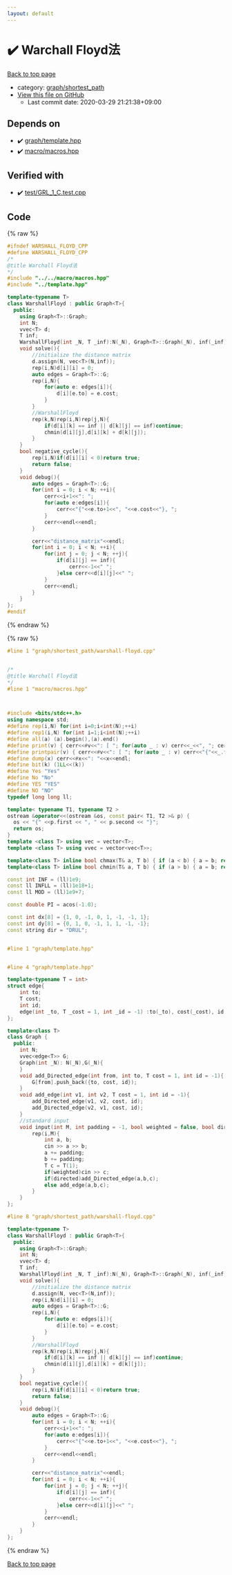 ```yaml
---
layout: default
---
```


<!-- mathjax config similar to math.stackexchange -->
<script type="text/javascript" async
  src="https://cdnjs.cloudflare.com/ajax/libs/mathjax/2.7.5/MathJax.js?config=TeX-MML-AM_CHTML">
</script>
<script type="text/x-mathjax-config">
  MathJax.Hub.Config({
    TeX: { equationNumbers: { autoNumber: "AMS" }},
    tex2jax: {
      inlineMath: [ ['$','$'] ],
      processEscapes: true
    },
    "HTML-CSS": { matchFontHeight: false },
    displayAlign: "left",
    displayIndent: "2em"
  });
</script>

<script type="text/javascript" src="https://cdnjs.cloudflare.com/ajax/libs/jquery/3.4.1/jquery.min.js"></script>
<script src="https://cdn.jsdelivr.net/npm/jquery-balloon-js@1.1.2/jquery.balloon.min.js" integrity="sha256-ZEYs9VrgAeNuPvs15E39OsyOJaIkXEEt10fzxJ20+2I=" crossorigin="anonymous"></script>
<script type="text/javascript" src="../../../assets/js/copy-button.js"></script>
<link rel="stylesheet" href="../../../assets/css/copy-button.css" />


# :heavy_check_mark: Warchall Floyd法

<a href="../../../index.html">Back to top page</a>

* category: <a href="../../../index.html#fff28642b706f0621a80a098b694618d">graph/shortest_path</a>
* <a href="{{ site.github.repository_url }}/blob/master/graph/shortest_path/warshall-floyd.cpp">View this file on GitHub</a>
    - Last commit date: 2020-03-29 21:21:38+09:00




## Depends on

* :heavy_check_mark: <a href="../template.hpp.html">graph/template.hpp</a>
* :heavy_check_mark: <a href="../../macro/macros.hpp.html">macro/macros.hpp</a>


## Verified with

* :heavy_check_mark: <a href="../../../verify/test/GRL_1_C.test.cpp.html">test/GRL_1_C.test.cpp</a>


## Code

<a id="unbundled"></a>
{% raw %}
```cpp
#ifndef WARSHALL_FLOYD_CPP
#define WARSHALL_FLOYD_CPP
/*
@title Warchall Floyd法
*/
#include "../../macro/macros.hpp"
#include "../template.hpp"

template<typename T>
class WarshallFloyd : public Graph<T>{
  public:
    using Graph<T>::Graph;
    int N;
    vvec<T> d;
    T inf;
    WarshallFloyd(int _N, T _inf):N(_N), Graph<T>::Graph(_N), inf(_inf), d(_N,vec<T>(_N,_inf)){}
    void solve(){
        //initialize the distance matrix
        d.assign(N, vec<T>(N,inf));
        rep(i,N)d[i][i] = 0;
        auto edges = Graph<T>::G;
        rep(i,N){
            for(auto e: edges[i]){
                d[i][e.to] = e.cost;
            }
        }
        //WarshallFloyd
        rep(k,N)rep(i,N)rep(j,N){
            if(d[i][k] == inf || d[k][j] == inf)continue;
            chmin(d[i][j],d[i][k] + d[k][j]);
        }
    }
    bool negative_cycle(){
        rep(i,N)if(d[i][i] < 0)return true;
        return false;
    }
    void debug(){
        auto edges = Graph<T>::G;
        for(int i = 0; i < N; ++i){
            cerr<<i+1<<": ";
            for(auto e:edges[i]){
                cerr<<"{"<<e.to+1<<", "<<e.cost<<"}, ";
            }
            cerr<<endl<<endl;
        }

        cerr<<"distance_matrix"<<endl;
        for(int i = 0; i < N; ++i){
            for(int j = 0; j < N; ++j){
                if(d[i][j] == inf){
                    cerr<<-1<<" ";
                }else cerr<<d[i][j]<<" ";
            }
            cerr<<endl;
        }
    }
};
#endif
```
{% endraw %}

<a id="bundled"></a>
{% raw %}
```cpp
#line 1 "graph/shortest_path/warshall-floyd.cpp"


/*
@title Warchall Floyd法
*/
#line 1 "macro/macros.hpp"



#include <bits/stdc++.h>
using namespace std;
#define rep(i,N) for(int i=0;i<int(N);++i)
#define rep1(i,N) for(int i=1;i<int(N);++i)
#define all(a) (a).begin(),(a).end()
#define print(v) { cerr<<#v<<": [ "; for(auto _ : v) cerr<<_<<", "; cerr<<"]"<<endl; }
#define printpair(v) { cerr<<#v<<": [ "; for(auto _ : v) cerr<<"{"<<_.first<<","<<_.second<<"}"<<", "; cerr<<"]"<<endl; }
#define dump(x) cerr<<#x<<": "<<x<<endl;
#define bit(k) (1LL<<(k))
#define Yes "Yes"
#define No "No"
#define YES "YES"
#define NO "NO"
typedef long long ll;

template< typename T1, typename T2 >
ostream &operator<<(ostream &os, const pair< T1, T2 >& p) {
  os << "{" <<p.first << ", " << p.second << "}";
  return os;
}
template <class T> using vec = vector<T>;
template <class T> using vvec = vector<vec<T>>;

template<class T> inline bool chmax(T& a, T b) { if (a < b) { a = b; return true; } return false; }
template<class T> inline bool chmin(T& a, T b) { if (a > b) { a = b; return true; } return false; }

const int INF = (ll)1e9;
const ll INFLL = (ll)1e18+1;
const ll MOD = (ll)1e9+7;

const double PI = acos(-1.0);

const int dx[8] = {1, 0, -1, 0, 1, -1, -1, 1};
const int dy[8] = {0, 1, 0, -1, 1, 1, -1, -1};
const string dir = "DRUL";


#line 1 "graph/template.hpp"


#line 4 "graph/template.hpp"

template<typename T = int>
struct edge{
    int to;
    T cost;
    int id;
    edge(int _to, T _cost = 1, int _id = -1) :to(_to), cost(_cost), id(_id) {}
};

template<class T>
class Graph {
  public:
    int N;
    vvec<edge<T>> G;
    Graph(int _N): N(_N),G(_N){
    }
    void add_Directed_edge(int from, int to, T cost = 1, int id = -1){
        G[from].push_back({to, cost, id});
    }
    void add_edge(int v1, int v2, T cost = 1, int id = -1){
        add_Directed_edge(v1, v2, cost, id);
        add_Directed_edge(v2, v1, cost, id);
    }
    //standard input
    void input(int M, int padding = -1, bool weighted = false, bool directed = false){
        rep(i,M){
            int a, b;
            cin >> a >> b;
            a += padding;
            b += padding;
            T c = T(1);
            if(weighted)cin >> c;
            if(directed)add_Directed_edge(a,b,c);
            else add_edge(a,b,c);
        }
    }
};

#line 8 "graph/shortest_path/warshall-floyd.cpp"

template<typename T>
class WarshallFloyd : public Graph<T>{
  public:
    using Graph<T>::Graph;
    int N;
    vvec<T> d;
    T inf;
    WarshallFloyd(int _N, T _inf):N(_N), Graph<T>::Graph(_N), inf(_inf), d(_N,vec<T>(_N,_inf)){}
    void solve(){
        //initialize the distance matrix
        d.assign(N, vec<T>(N,inf));
        rep(i,N)d[i][i] = 0;
        auto edges = Graph<T>::G;
        rep(i,N){
            for(auto e: edges[i]){
                d[i][e.to] = e.cost;
            }
        }
        //WarshallFloyd
        rep(k,N)rep(i,N)rep(j,N){
            if(d[i][k] == inf || d[k][j] == inf)continue;
            chmin(d[i][j],d[i][k] + d[k][j]);
        }
    }
    bool negative_cycle(){
        rep(i,N)if(d[i][i] < 0)return true;
        return false;
    }
    void debug(){
        auto edges = Graph<T>::G;
        for(int i = 0; i < N; ++i){
            cerr<<i+1<<": ";
            for(auto e:edges[i]){
                cerr<<"{"<<e.to+1<<", "<<e.cost<<"}, ";
            }
            cerr<<endl<<endl;
        }

        cerr<<"distance_matrix"<<endl;
        for(int i = 0; i < N; ++i){
            for(int j = 0; j < N; ++j){
                if(d[i][j] == inf){
                    cerr<<-1<<" ";
                }else cerr<<d[i][j]<<" ";
            }
            cerr<<endl;
        }
    }
};


```
{% endraw %}

<a href="../../../index.html">Back to top page</a>


